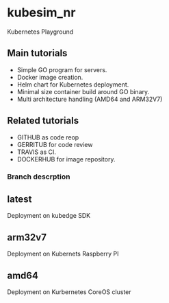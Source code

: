 # kubesim_nr

Kubernetes Playground

## Main tutorials

- Simple GO program for servers.
- Docker image creation.
- Helm chart for Kubernetes deployment.
- Minimal size container build around GO binary.
- Multi architecture handling (AMD64 and ARM32V7)

## Related tutorials

- GITHUB as code reop
- GERRITUB for code review
- TRAVIS as CI.
- DOCKERHUB  for image repository.

### Branch descrption

## latest

Deployment on kubedge SDK 

## arm32v7

Deployment on Kubernets Raspberry PI 

## amd64

Deployment on Kurbernetes CoreOS cluster
